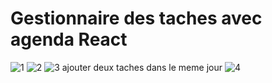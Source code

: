 # Gestionnaire des taches avec agenda React


![1](https://user-images.githubusercontent.com/39201375/155809884-c7d74368-7b93-49a1-bd65-a1b2fc26dea0.PNG)
![2](https://user-images.githubusercontent.com/39201375/155809908-42db8cb9-580d-4581-8df4-73aeff140a78.PNG)
![3](https://user-images.githubusercontent.com/39201375/155809922-2608d4f2-ffea-414a-a077-d250fbf9a226.PNG)
ajouter deux taches dans le meme jour
![4](https://user-images.githubusercontent.com/39201375/155809955-a82c6e1a-78f0-404c-a225-537941b354ca.PNG)
